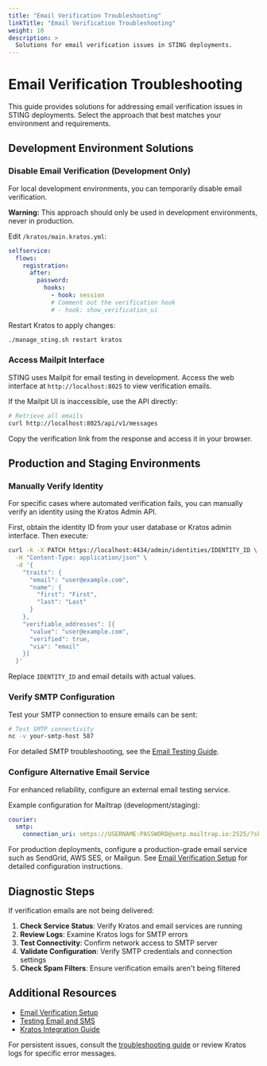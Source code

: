```yaml
---
title: "Email Verification Troubleshooting"
linkTitle: "Email Verification Troubleshooting"
weight: 10
description: >
  Solutions for email verification issues in STING deployments.
---
```


# Email Verification Troubleshooting

This guide provides solutions for addressing email verification issues in STING deployments. Select the approach that best matches your environment and requirements.

## Development Environment Solutions

### Disable Email Verification (Development Only)

For local development environments, you can temporarily disable email verification.

**Warning:** This approach should only be used in development environments, never in production.

Edit `/kratos/main.kratos.yml`:

```yaml
selfservice:
  flows:
    registration:
      after:
        password:
          hooks:
            - hook: session
            # Comment out the verification hook
            # - hook: show_verification_ui
```

Restart Kratos to apply changes:
```bash
./manage_sting.sh restart kratos
```

### Access Mailpit Interface

STING uses Mailpit for email testing in development. Access the web interface at `http://localhost:8025` to view verification emails.

If the Mailpit UI is inaccessible, use the API directly:

```bash
# Retrieve all emails
curl http://localhost:8025/api/v1/messages
```

Copy the verification link from the response and access it in your browser.

## Production and Staging Environments

### Manually Verify Identity

For specific cases where automated verification fails, you can manually verify an identity using the Kratos Admin API.

First, obtain the identity ID from your user database or Kratos admin interface. Then execute:

```bash
curl -k -X PATCH https://localhost:4434/admin/identities/IDENTITY_ID \
  -H "Content-Type: application/json" \
  -d '{
    "traits": {
      "email": "user@example.com",
      "name": {
        "first": "First",
        "last": "Last"
      }
    },
    "verifiable_addresses": [{
      "value": "user@example.com",
      "verified": true,
      "via": "email"
    }]
  }'
```

Replace `IDENTITY_ID` and email details with actual values.

### Verify SMTP Configuration

Test your SMTP connection to ensure emails can be sent:

```bash
# Test SMTP connectivity
nc -v your-smtp-host 587
```

For detailed SMTP troubleshooting, see the [Email Testing Guide](/docs/configuration/testing-email-sms/).

### Configure Alternative Email Service

For enhanced reliability, configure an external email testing service.

Example configuration for Mailtrap (development/staging):

```yaml
courier:
  smtp:
    connection_uri: smtps://USERNAME:PASSWORD@smtp.mailtrap.io:2525/?skip_ssl_verify=true
```

For production deployments, configure a production-grade email service such as SendGrid, AWS SES, or Mailgun. See [Email Verification Setup](/docs/troubleshooting/email-verification-setup/) for detailed configuration instructions.

## Diagnostic Steps

If verification emails are not being delivered:

1. **Check Service Status**: Verify Kratos and email services are running
2. **Review Logs**: Examine Kratos logs for SMTP errors
3. **Test Connectivity**: Confirm network access to SMTP server
4. **Validate Configuration**: Verify SMTP credentials and connection settings
5. **Check Spam Filters**: Ensure verification emails aren't being filtered

## Additional Resources

- [Email Verification Setup](/docs/troubleshooting/email-verification-setup/)
- [Testing Email and SMS](/docs/configuration/testing-email-sms/)
- [Kratos Integration Guide](/docs/authentication/kratos-integration-guide/)

For persistent issues, consult the [troubleshooting guide](/docs/troubleshooting/) or review Kratos logs for specific error messages.

